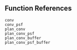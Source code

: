 ## Function References
```@docs
conv
conv_psf
plan_conv
plan_conv_psf
plan_conv_buffer
plan_conv_psf_buffer
```
